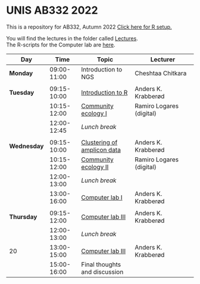 # UNIS AB332 2022 

This is a repository for AB332, Autumn 2022
[Click here for R setup. ](setup/)


You will find the lectures in the folder called [Lectures](Lectures/).  
The R-scripts for the Computer lab are [here](computer_lab/).


| Day           | Time        | Topic                                                          | Lecturer                 |
| ------------- | ----------- | -------------------------------------------------------------- | ------------------------ |
| **Monday**    | 09:00-11:00 | Introduction to NGS                                            | Cheshtaa Chitkara        |
|               |             |                                                                |                          |
| **Tuesday**   | 09:15-10:00 | [Introduction to R](Introduction_to_R)                         | Anders K. Krabberød      |
|               | 10:15-12:00 | [Community ecology I](Lectures/Community.Ecology.pdf)          | Ramiro Logares (digital) |
|               | 12:00-12:45 | _Lunch break_                                                  |                          |
|               |             |                                                                |                          |
| **Wednesday** | 09:15-10:00 | [Clustering of amplicon data](Lectures/Clustering_lecture.pdf) | Anders K. Krabberød      |
|               | 10:15-12:00 | [ Community ecology II ](Lectures/Clustering_lecture.pdf)      | Ramiro Logares (digital) |
|               | 12:00-13:00 | _Lunch break_                                                  |                          |
|               | 13:00-16:00 | [Computer lab I](computer_lab/)                                | Anders K. Krabberød      |
|               |             |                                                                |                          |
| **Thursday**  | 09:15-12:00 | [Computer lab III](computer_lab/)                              | Anders K. Krabberød      |
|               | 12:00-13:00 | _Lunch break_                                                  |                          |
| 20              | 13:00-15:00 | [Computer lab III](computer_lab/)                              | Anders K. Krabberød      |
|               | 15:00-16:00 | Final thoughts and discussion                                  |                          |



